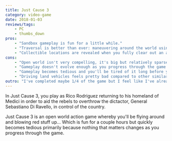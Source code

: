 ```yaml
---
title: Just Cause 3
category: video-game
date: 2018-01-03
reviews/tags:
    - PC
    - thumbs_down
pros:
    - "Sandbox gameplay is fun for a little while."
    - "Traversal is better than ever: maneuvering around the world using the grappling hook, parachute, wingsuit and especially the jetpack (DLC) is tons of fun."
    - "Collectible locations are revealed when you fully clear out an area which removes some tedium from their collecting them."
cons:
    - "Open world isn't very compelling, it's big but relatively sparse, content-wise, every region to liberate is unique but not in ways that matter."
    - "Gameplay doesn't evolve enough as you progress through the game (most gadgets and mods are acquired early and don't change the core gameplay much)."
    - "Gameplay becomes tedious and you'll be tired of it long before you clear out all the areas in the game."
    - "Driving land vehicles feels pretty bad compared to other similar games."
outro: "I've completed maybe 1/4 of the game but I feel like I've already seen everything the game has to offer. If you're interested in this game and/or have enjoyed previous games in the series, maybe pick this one up on sale and see for yourself although don't expect a life-changing experience."
---
```

In Just Cause 3, you play as Rico Rodriguez returning to his homeland of Medici in order to aid the rebels to overthrow the dictactor, General Sebastiano Di Ravello, in control of the country.

Just Cause 3 is an open world action game whereby you'll be flying around and blowing red stuff up... Which is fun for a couple hours but quickly becomes tedious primarily because nothing that matters changes as you progress through the game.
